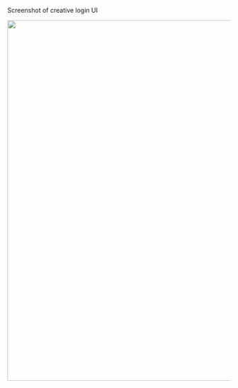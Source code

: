 Screenshot of creative login UI

<img src="https://github.com/aliappdevelop/login_ui/assets/152611678/5c55f5cf-ea29-495e-be5b-7ebe29b275c0" widht="375" height="812">
